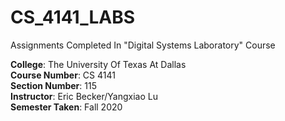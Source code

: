 # CS_4141_LABS
Assignments Completed In "Digital Systems Laboratory" Course

**College**: The University Of Texas At Dallas\
**Course Number**: CS 4141\
**Section Number**: 115\
**Instructor**: Eric Becker/Yangxiao Lu\
**Semester Taken**: Fall 2020
